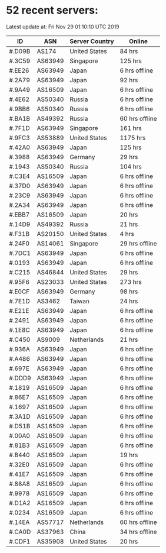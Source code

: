 # 52 recent servers:

Latest update at: Fri Nov 29 01:10:10 UTC 2019

| ID | ASN | Server Country | Online |
| -- | --- | -------------- | ------ |
| #.D09B | AS174 | United States | 84 hrs |
| #.3C59 | AS63949 | Singapore | 125 hrs |
| #.EE26 | AS63949 | Japan | 6 hrs offline |
| #.2A79 | AS63949 | Japan | 92 hrs |
| #.9A49 | AS16509 | Japan | 6 hrs offline |
| #.4E62 | AS50340 | Russia | 6 hrs offline |
| #.9BB6 | AS50340 | Russia | 6 hrs offline |
| #.BA1B | AS49392 | Russia | 60 hrs offline |
| #.7F1D | AS63949 | Singapore | 161 hrs |
| #.9FC3 | AS53889 | United States | 1175 hrs |
| #.42A0 | AS63949 | Japan | 125 hrs |
| #.3988 | AS63949 | Germany | 29 hrs |
| #.1943 | AS50340 | Russia | 104 hrs |
| #.C3E4 | AS16509 | Japan | 6 hrs offline |
| #.37D0 | AS63949 | Japan | 6 hrs offline |
| #.23C9 | AS63949 | Japan | 6 hrs offline |
| #.2A34 | AS63949 | Japan | 6 hrs offline |
| #.EBB7 | AS16509 | Japan | 20 hrs |
| #.14D9 | AS49392 | Russia | 21 hrs |
| #.F31B | AS20150 | United States | 4 hrs |
| #.24F0 | AS14061 | Singapore | 29 hrs offline |
| #.7DC1 | AS63949 | Japan | 6 hrs offline |
| #.0193 | AS63949 | Japan | 6 hrs offline |
| #.C215 | AS46844 | United States | 29 hrs |
| #.95F6 | AS23033 | United States | 273 hrs |
| #.E0CF | AS63949 | Germany | 98 hrs |
| #.7E1D | AS3462 | Taiwan | 24 hrs |
| #.E21E | AS63949 | Japan | 6 hrs offline |
| #.2491 | AS63949 | Japan | 6 hrs offline |
| #.1E8C | AS63949 | Japan | 6 hrs offline |
| #.C450 | AS9009 | Netherlands | 21 hrs |
| #.936A | AS63949 | Japan | 6 hrs offline |
| #.A486 | AS63949 | Japan | 6 hrs offline |
| #.697E | AS63949 | Japan | 6 hrs offline |
| #.DDD9 | AS63949 | Japan | 6 hrs offline |
| #.1819 | AS16509 | Japan | 6 hrs offline |
| #.86E7 | AS16509 | Japan | 6 hrs offline |
| #.1697 | AS16509 | Japan | 6 hrs offline |
| #.3A1D | AS16509 | Japan | 6 hrs offline |
| #.D51B | AS16509 | Japan | 6 hrs offline |
| #.00A0 | AS16509 | Japan | 6 hrs offline |
| #.81B3 | AS16509 | Japan | 6 hrs offline |
| #.B440 | AS16509 | Japan | 19 hrs |
| #.32E0 | AS16509 | Japan | 6 hrs offline |
| #.41E7 | AS16509 | Japan | 6 hrs offline |
| #.88A8 | AS16509 | Japan | 6 hrs offline |
| #.9978 | AS16509 | Japan | 6 hrs offline |
| #.D1A2 | AS16509 | Japan | 6 hrs offline |
| #.0234 | AS16509 | Japan | 6 hrs offline |
| #.14EA | AS57717 | Netherlands | 60 hrs offline |
| #.CA0D | AS37963 | China | 34 hrs offline |
| #.CDF1 | AS35908 | United States | 20 hrs |

